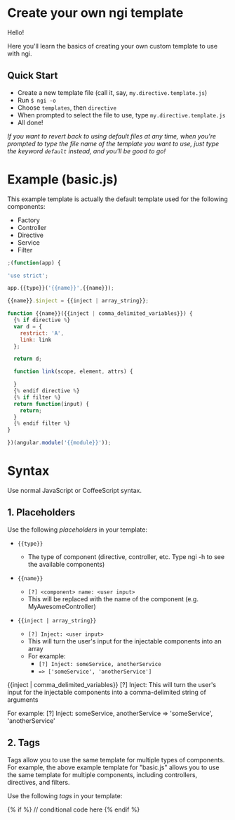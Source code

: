 # Create your own ngi template

Hello!

Here you'll learn the basics of creating your own custom template to use with ngi.

## Quick Start

- Create a new template file (call it, say, `my.directive.template.js`)
- Run `$ ngi -o`
- Choose `templates`, then `directive`
- When prompted to select the file to use, type `my.directive.template.js`
- All done!

*If you want to revert back to using default files at any time, when you're prompted to type the file name of the template you want to use, just type the keyword `default` instead, and you'll be good to go!*

# Example (basic.js)

This example template is actually the default template used for the following components:
- Factory
- Controller
- Directive
- Service
- Filter

```javascript
;(function(app) {

'use strict';

app.{{type}}('{{name}}',{{name}});

{{name}}.$inject = {{inject | array_string}};

function {{name}}({{inject | comma_delimited_variables}}) {
  {% if directive %}
  var d = {
    restrict: 'A',
    link: link
  };

  return d;

  function link(scope, element, attrs) {

  }
  {% endif directive %}
  {% if filter %}
  return function(input) {
    return;
  }
  {% endif filter %}
}

})(angular.module('{{module}}'));
```

# Syntax

Use normal JavaScript or CoffeeScript syntax.

## 1. Placeholders

Use the following *placeholders* in your template:

- `{{type}}`
  - The type of component (directive, controller, etc. Type ngi -h to see the available components)

- `{{name}}`
  - `[?] <component> name: <user input>`
  - This will be replaced with the name of the component (e.g. MyAwesomeController)

- `{{inject | array_string}}`
  - `[?] Inject: <user input>`
  - This will turn the user's input for the injectable components into an array
  - For example:
    - `[?] Inject: someService, anotherService`
    - `=> ['someService', 'anotherService']`

{{inject | comma_delimited_variables}}
  [?] Inject: <user input>
  This will turn the user's input for the injectable components into a
  comma-delimited string of arguments

  For example:
  [?] Inject: someService, anotherService
  => 'someService', 'anotherService'

## 2. Tags
    
Tags allow you to use the same template for multiple types of components.
For example, the above example template for "basic.js" allows you
to use the same template for multiple components, including controllers,
directives, and filters.

Use the following *tags* in your template:

  {% if <component> %}
    // conditional code here
  {% endif <component> %}